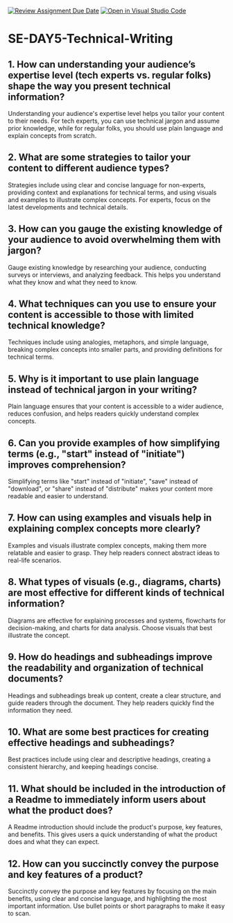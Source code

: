 [![Review Assignment Due Date](https://classroom.github.com/assets/deadline-readme-button-22041afd0340ce965d47ae6ef1cefeee28c7c493a6346c4f15d667ab976d596c.svg)](https://classroom.github.com/a/zsAR-pyY)
[![Open in Visual Studio Code](https://classroom.github.com/assets/open-in-vscode-2e0aaae1b6195c2367325f4f02e2d04e9abb55f0b24a779b69b11b9e10269abc.svg)](https://classroom.github.com/online_ide?assignment_repo_id=15824655&assignment_repo_type=AssignmentRepo)
# SE-DAY5-Technical-Writing

## 1. How can understanding your audience’s expertise level (tech experts vs. regular folks) shape the way you present technical information?
Understanding your audience's expertise level helps you tailor your content to their needs. For tech experts, you can use technical jargon and assume prior knowledge, while for regular folks, you should use plain language and explain concepts from scratch.
## 2. What are some strategies to tailor your content to different audience types?
Strategies include using clear and concise language for non-experts, providing context and explanations for technical terms, and using visuals and examples to illustrate complex concepts. For experts, focus on the latest developments and technical details.
## 3. How can you gauge the existing knowledge of your audience to avoid overwhelming them with jargon?
Gauge existing knowledge by researching your audience, conducting surveys or interviews, and analyzing feedback. This helps you understand what they know and what they need to know.
## 4. What techniques can you use to ensure your content is accessible to those with limited technical knowledge?
Techniques include using analogies, metaphors, and simple language, breaking complex concepts into smaller parts, and providing definitions for technical terms.
## 5. Why is it important to use plain language instead of technical jargon in your writing?
Plain language ensures that your content is accessible to a wider audience, reduces confusion, and helps readers quickly understand complex concepts.
## 6. Can you provide examples of how simplifying terms (e.g., "start" instead of "initiate") improves comprehension?
Simplifying terms like "start" instead of "initiate", "save" instead of "download", or "share" instead of "distribute" makes your content more readable and easier to understand.
## 7. How can using examples and visuals help in explaining complex concepts more clearly?
Examples and visuals illustrate complex concepts, making them more relatable and easier to grasp. They help readers connect abstract ideas to real-life scenarios.
## 8. What types of visuals (e.g., diagrams, charts) are most effective for different kinds of technical information?
Diagrams are effective for explaining processes and systems, flowcharts for decision-making, and charts for data analysis. Choose visuals that best illustrate the concept.
## 9. How do headings and subheadings improve the readability and organization of technical documents?
Headings and subheadings break up content, create a clear structure, and guide readers through the document. They help readers quickly find the information they need.
## 10. What are some best practices for creating effective headings and subheadings?
Best practices include using clear and descriptive headings, creating a consistent hierarchy, and keeping headings concise.
## 11. What should be included in the introduction of a Readme to immediately inform users about what the product does?
A Readme introduction should include the product's purpose, key features, and benefits. This gives users a quick understanding of what the product does and what they can expect.
## 12. How can you succinctly convey the purpose and key features of a product?
Succinctly convey the purpose and key features by focusing on the main benefits, using clear and concise language, and highlighting the most important information. Use bullet points or short paragraphs to make it easy to scan.
